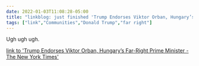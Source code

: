```yaml
---
date: 2022-01-03T11:08:28-05:00
title: "linkblog: just finished 'Trump Endorses Viktor Orban, Hungary’s Far-Right Prime Minister - The New York Times'"
tags: ["link","Communities","Donald Trump","far right"]
---
```

Ugh ugh ugh.
 
[link to 'Trump Endorses Viktor Orban, Hungary’s Far-Right Prime Minister - The New York Times'](https://www.nytimes.com/2022/01/03/us/politics/trump-endorses-viktor-orban-hungary.html)
